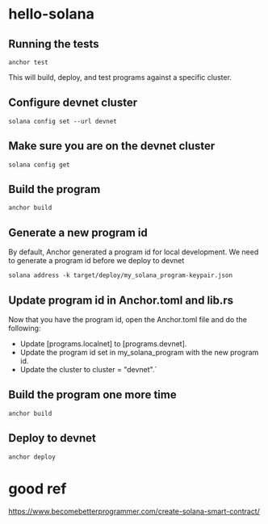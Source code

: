 # hello-solana

## Running the tests
`anchor test`

This will build, deploy, and test programs against a specific cluster.

## Configure devnet cluster
`solana config set --url devnet`
## Make sure you are on the devnet cluster
`solana config get`
## Build the program
`anchor build`
## Generate a new program id
By default, Anchor generated a program id for local development. We need to generate a program id before we deploy to devnet

`solana address -k target/deploy/my_solana_program-keypair.json`
## Update program id in Anchor.toml and lib.rs
Now that you have the program id, open the Anchor.toml file and do the following:
- Update [programs.localnet] to [programs.devnet].
- Update the program id set in my_solana_program with the new program id.
- Update the cluster to cluster = "devnet".`
## Build the program one more time
`anchor build`
## Deploy to devnet
`anchor deploy`
# good ref
https://www.becomebetterprogrammer.com/create-solana-smart-contract/
